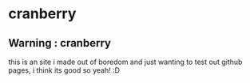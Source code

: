 # cranberry
## Warning : cranberry
this is an site i made out of boredom and just wanting to test out github pages, i think its good so yeah! :D
